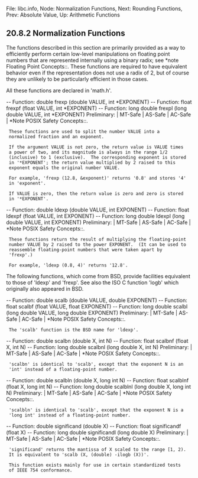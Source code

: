 File: libc.info,  Node: Normalization Functions,  Next: Rounding Functions,  Prev: Absolute Value,  Up: Arithmetic Functions

20.8.2 Normalization Functions
------------------------------

The functions described in this section are primarily provided as a way
to efficiently perform certain low-level manipulations on floating point
numbers that are represented internally using a binary radix; see *note
Floating Point Concepts::.  These functions are required to have
equivalent behavior even if the representation does not use a radix of
2, but of course they are unlikely to be particularly efficient in those
cases.

   All these functions are declared in 'math.h'.

 -- Function: double frexp (double VALUE, int *EXPONENT)
 -- Function: float frexpf (float VALUE, int *EXPONENT)
 -- Function: long double frexpl (long double VALUE, int *EXPONENT)
     Preliminary: | MT-Safe | AS-Safe | AC-Safe | *Note POSIX Safety
     Concepts::.

     These functions are used to split the number VALUE into a
     normalized fraction and an exponent.

     If the argument VALUE is not zero, the return value is VALUE times
     a power of two, and its magnitude is always in the range 1/2
     (inclusive) to 1 (exclusive).  The corresponding exponent is stored
     in '*EXPONENT'; the return value multiplied by 2 raised to this
     exponent equals the original number VALUE.

     For example, 'frexp (12.8, &exponent)' returns '0.8' and stores '4'
     in 'exponent'.

     If VALUE is zero, then the return value is zero and zero is stored
     in '*EXPONENT'.

 -- Function: double ldexp (double VALUE, int EXPONENT)
 -- Function: float ldexpf (float VALUE, int EXPONENT)
 -- Function: long double ldexpl (long double VALUE, int EXPONENT)
     Preliminary: | MT-Safe | AS-Safe | AC-Safe | *Note POSIX Safety
     Concepts::.

     These functions return the result of multiplying the floating-point
     number VALUE by 2 raised to the power EXPONENT.  (It can be used to
     reassemble floating-point numbers that were taken apart by
     'frexp'.)

     For example, 'ldexp (0.8, 4)' returns '12.8'.

   The following functions, which come from BSD, provide facilities
equivalent to those of 'ldexp' and 'frexp'.  See also the ISO C function
'logb' which originally also appeared in BSD.

 -- Function: double scalb (double VALUE, double EXPONENT)
 -- Function: float scalbf (float VALUE, float EXPONENT)
 -- Function: long double scalbl (long double VALUE, long double
          EXPONENT)
     Preliminary: | MT-Safe | AS-Safe | AC-Safe | *Note POSIX Safety
     Concepts::.

     The 'scalb' function is the BSD name for 'ldexp'.

 -- Function: double scalbn (double X, int N)
 -- Function: float scalbnf (float X, int N)
 -- Function: long double scalbnl (long double X, int N)
     Preliminary: | MT-Safe | AS-Safe | AC-Safe | *Note POSIX Safety
     Concepts::.

     'scalbn' is identical to 'scalb', except that the exponent N is an
     'int' instead of a floating-point number.

 -- Function: double scalbln (double X, long int N)
 -- Function: float scalblnf (float X, long int N)
 -- Function: long double scalblnl (long double X, long int N)
     Preliminary: | MT-Safe | AS-Safe | AC-Safe | *Note POSIX Safety
     Concepts::.

     'scalbln' is identical to 'scalb', except that the exponent N is a
     'long int' instead of a floating-point number.

 -- Function: double significand (double X)
 -- Function: float significandf (float X)
 -- Function: long double significandl (long double X)
     Preliminary: | MT-Safe | AS-Safe | AC-Safe | *Note POSIX Safety
     Concepts::.

     'significand' returns the mantissa of X scaled to the range [1, 2).
     It is equivalent to 'scalb (X, (double) -ilogb (X))'.

     This function exists mainly for use in certain standardized tests
     of IEEE 754 conformance.

